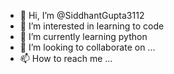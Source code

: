 - 👋 Hi, I’m @SiddhantGupta3112
- 👀 I’m interested in learning to code
- 🌱 I’m currently learning python
- 💞️ I’m looking to collaborate on ...
- 📫 How to reach me ...

<!---
SiddhantGupta3112/SiddhantGupta3112 is a ✨ special ✨ repository because its `README.md` (this file) appears on your GitHub profile.
You can click the Preview link to take a look at your changes.
--->
